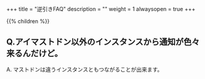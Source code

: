 +++
title = "逆引きFAQ"
description = ""
weight = 1
alwaysopen = true
+++

{{% children %}}

## Q.アイマストドン以外のインスタンスから通知が色々来るんだけど。

A. マストドンは違うインスタンスともつながることが出来ます。
